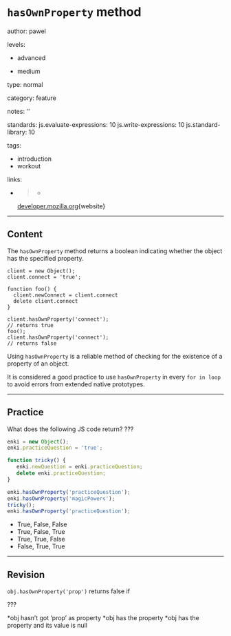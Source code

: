 # `hasOwnProperty` method
author: pawel

levels:

  - advanced

  - medium

type: normal

category: feature

notes: ''

standards:
  js.evaluate-expressions: 10
  js.write-expressions: 10
  js.standard-library: 10

tags:

  - introduction
  - workout


links:

  - >-
    [developer.mozilla.org](https://developer.mozilla.org/en-US/docs/Web/JavaScript/Reference/Global_Objects/Object/hasOwnProperty){website}

---
## Content

The `hasOwnProperty` method returns a boolean indicating whether the object has the specified property.

```
client = new Object();
client.connect = 'true';

function foo() {
  client.newConnect = client.connect
  delete client.connect
}

client.hasOwnProperty('connect');
// returns true
foo();
client.hasOwnProperty('connect');
// returns false

```

Using `hasOwnProperty` is a reliable method of checking for the existence of a property of an object.

It is considered a good practice to use `hasOwnProperty` in every `for in loop` to avoid errors from extended native prototypes.

---
## Practice

What does the following JS code return? ???

```javascript
enki = new Object();
enki.practiceQuestion = 'true';

function tricky() {
   enki.newQuestion = enki.practiceQuestion;
   delete enki.practiceQuestion;
}

enki.hasOwnProperty('practiceQuestion');
enki.hasOwnProperty('magicPowers');
tricky();
enki.hasOwnProperty('practiceQuestion');
```

* True, False, False
* True, False, True
* True, True, False
* False, True, True

---
## Revision

`obj.hasOwnProperty('prop')` returns false if

 ???

*obj hasn’t got ‘prop’ as property
*obj has the property
*obj has the property and its value is null
